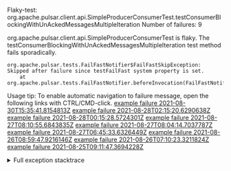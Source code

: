         
Flaky-test: org.apache.pulsar.client.api.SimpleProducerConsumerTest.testConsumerBlockingWithUnAckedMessagesMultipleIteration
Number of failures: 9

org.apache.pulsar.client.api.SimpleProducerConsumerTest is flaky. The testConsumerBlockingWithUnAckedMessagesMultipleIteration test method fails sporadically.

```
org.apache.pulsar.tests.FailFastNotifier$FailFastSkipException: Skipped after failure since testFailFast system property is set.
	at org.apache.pulsar.tests.FailFastNotifier.beforeInvocation(FailFastNotifier.java:88)

```

Usage tip: To enable automatic navigation to failure message, open the following links with CTRL/CMD-click.
[example failure 2021-08-30T15:35:41.8154813Z](https://github.com/apache/pulsar/runs/3463119398?check_suite_focus=true#step:9:3327)
[example failure 2021-08-28T02:15:20.6290638Z](https://github.com/apache/pulsar/runs/3448473880?check_suite_focus=true#step:9:2324)
[example failure 2021-08-28T00:15:28.5724301Z](https://github.com/apache/pulsar/runs/3447917315?check_suite_focus=true#step:9:1692)
[example failure 2021-08-27T08:10:55.6843835Z](https://github.com/apache/pulsar/runs/3440980370?check_suite_focus=true#step:9:2391)
[example failure 2021-08-27T08:04:14.7037787Z](https://github.com/apache/pulsar/runs/3440855241?check_suite_focus=true#step:9:2316)
[example failure 2021-08-27T06:45:33.6326449Z](https://github.com/apache/pulsar/runs/3440411158?check_suite_focus=true#step:9:2317)
[example failure 2021-08-26T08:59:47.9216146Z](https://github.com/apache/pulsar/runs/3430539961?check_suite_focus=true#step:9:3026)
[example failure 2021-08-26T07:10:23.3211824Z](https://github.com/apache/pulsar/runs/3429892136?check_suite_focus=true#step:9:2378)
[example failure 2021-08-25T09:11:47.3694228Z](https://github.com/apache/pulsar/runs/3420085427?check_suite_focus=true#step:10:2288)


<details>
<summary>Full exception stacktrace</summary>
<code><pre>
org.apache.pulsar.tests.FailFastNotifier$FailFastSkipException: Skipped after failure since testFailFast system property is set.
	at org.apache.pulsar.tests.FailFastNotifier.beforeInvocation(FailFastNotifier.java:88)

</pre></code>
</details>

